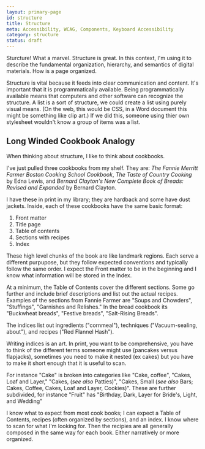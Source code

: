 ```yaml
---
layout: primary-page
id: structure
title: Structure
meta: Accessibility, WCAG, Components, Keyboard Accessibility
category: structure
status: draft
---
```

<p>Sturcture! What a marvel. Structure is great. In this context, I'm using it to describe the fundamental organization, hierarchy, and semantics of digital materials. How is a page organized.</p>
<p>Structure is vital because it feeds into clear communication and content. It's important that it is programmatically available. Being programmatically available means that computers and other software can recognize the structure. A list is a sort of structure, we could create a list using purely visual means. (On the web, this would be CSS, in a Word document this might be something like clip art.) If we did this, someone using thier own stylesheet wouldn't know a group of items was a list.</p>
<h2>Long Winded Cookbook Analogy</h2>
<p>When thinking about structure, I like to think about cookbooks.</p>
<p>I've just pulled three cookbooks from my shelf. They are: <i>The Fannie Merritt Farmer Boston Cooking School Cookbook</i>, <i>The Taste of Country Cooking</i> by Edna Lewis, and <i>Bernard Clayton's New Complete Book of Breads: Revised and Expanded</i> by Bernard Clayton.</p>
<p>I have these in print in my library; they are hardback and some have dust jackets. Inside, each of these cookbooks have the same basic format:
  <ol>
    <li>Front matter</li>
    <li>Title page</li>
    <li>Table of contents</li>
    <li>Sections with recipes</li>
    <li>Index</li>
  </ol></p>
  <p>These high level chunks of the book are like landmark regions. Each serve a different purpupose, but they follow expected conventions and typically follow the same order. I expect the Front matter to be in the beginning and I know what information will be stored in the Index.</p>
  <p>At a minimum, the Table of Contents cover the different sections. Some go further and include brief descriptions and list out the actual recipes. Examples of the sections from Fannie Farmer are "Soups and Chowders", "Stuffings", "Garnishes and Relishes." In the bread cookbook its "Buckwheat breads", "Festive breads", "Salt-Rising Breads".</p>
  <p>The indices list out ingredients ("cornmeal"), techniques ("Vacuum-sealing, about"), and recipes ("Red Flannel Hash").</p>
  <p>Writing indices is an art. In print, you want to be comprehensive, you have to think of the different terms someone might use (pancakes versus flapjacks), sometimes you need to make it nested (ex cakes) but you have to make it short enough that it is useful to scan.</p>
  <p>For instance "Cake" is broken into categories like "Cake, coffee", "Cakes, Loaf and Layer," "Cakes, (<i>see also</i> Patties)", "Cakes, Small (<i>see also</i> Bars; Cakes, Coffee, Cakes, Loaf and Layer, Cookies)". These are further subdivided, for instance "Fruit" has "Birthday, Dark, Layer for Bride's, Light, and Wedding"</p>
  <p>I know what to expect from most cook books; I can expect a Table of Contents, recipes (often organized by sections), and an index. I know where to scan for what I'm looking for. Then the recipies are all generally composed in the same way for each book. Either narratively or more organized.</p>
<!-- <p>Imagine a cookbook about baking bread. There's a section of frontmatter with introductory pages, including things like the title and the author name. Then a table of contents. Then there are sections for different kinds of bread: yeasted, quick, sweet, holiday. Within each section are sets of recipes. Inside each recipe, thery maybe little callouts that relate to the recipe but offer more information, like "did you know yeast can be stored in the freezer." At the end of the book is an index listing many ingredients and techniques that a user can use to reference different sections.</p> -->
